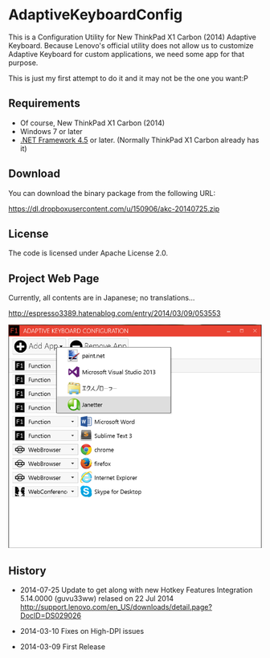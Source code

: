 AdaptiveKeyboardConfig
======================

This is a Configuration Utility for New ThinkPad X1 Carbon (2014) Adaptive Keyboard.
Because Lenovo's official utility does not allow us to customize Adaptive Keyboard for custom applications, we need some app for that purpose.

This is just my first attempt to do it and it may not be the one you want:P

Requirements
----

* Of course, New ThinkPad X1 Carbon (2014)
* Windows 7 or later
* [.NET Framework 4.5](http://www.microsoft.com/en-us/download/details.aspx?id=30653) or later. (Normally ThinkPad X1 Carbon already has it)

Download
----
You can download the binary package from the following URL:

https://dl.dropboxusercontent.com/u/150906/akc-20140725.zip

License
----

The code is licensed under Apache License 2.0.

Project Web Page
----

Currently, all contents are in Japanese; no translations...

http://espresso3389.hatenablog.com/entry/2014/03/09/053553

![Screenshot](/web/screenshot.png)

History
----
* 2014-07-25
Update to get along with new Hotkey Features Integration 5.14.0000 (guvu33ww) relased on 22 Jul 2014
http://support.lenovo.com/en_US/downloads/detail.page?DocID=DS029026

* 2014-03-10
Fixes on High-DPI issues

* 2014-03-09
First Release
